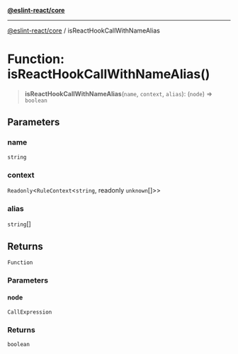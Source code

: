 [**@eslint-react/core**](../README.md)

***

[@eslint-react/core](../README.md) / isReactHookCallWithNameAlias

# Function: isReactHookCallWithNameAlias()

> **isReactHookCallWithNameAlias**(`name`, `context`, `alias`): (`node`) => `boolean`

## Parameters

### name

`string`

### context

`Readonly`\<`RuleContext`\<`string`, readonly `unknown`[]\>\>

### alias

`string`[]

## Returns

`Function`

### Parameters

#### node

`CallExpression`

### Returns

`boolean`

